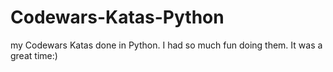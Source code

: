 # Codewars-Katas-Python
my Codewars Katas done in Python. I had so much fun doing them. It was a great time:)
